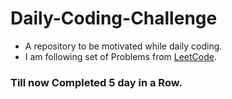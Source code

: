 # Daily-Coding-Challenge
* A repository to be motivated while daily coding.
* I am following set of Problems from [LeetCode](https://leetcode.com/).
### Till now Completed 5 day in a Row.
